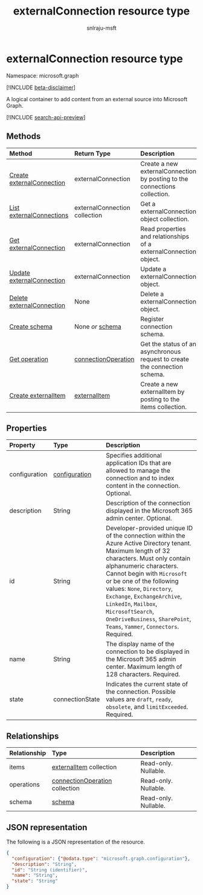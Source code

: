 ﻿---
title: "externalConnection resource type"
description: "A connection is a logical container for your external content in Microsoft Graph"
localization_priority: Normal
author: "snlraju-msft"
ms.prod: "search"
doc_type: "resourcePageType"
---

# externalConnection resource type

Namespace: microsoft.graph

[!INCLUDE [beta-disclaimer](../../includes/beta-disclaimer.md)]

A logical container to add content from an external source into Microsoft Graph.

[!INCLUDE [search-api-preview](../../includes/search-api-preview-signup.md)]

## Methods

| Method                                                           | Return Type                                   | Description                                                                |
| :--------------------------------------------------------------- | :-------------------------------------------- | :------------------------------------------------------------------------- |
| [Create externalConnection](../api/external-post-connections.md) | externalConnection                            | Create a new externalConnection by posting to the connections collection.  |
| [List externalConnections](../api/externalconnection-list.md)    | externalConnection collection                 | Get a externalConnection object collection.                                |
| [Get externalConnection](../api/externalconnection-get.md)       | externalConnection                            | Read properties and relationships of a externalConnection object.          |
| [Update externalConnection](../api/externalconnection-update.md) | externalConnection                            | Update a externalConnection object.                                        |
| [Delete externalConnection](../api/externalconnection-delete.md) | None                                          | Delete a externalConnection object.                                        |
| [Create schema](../api/externalconnection-post-schema.md)        | None *or* [schema](schema.md)                 | Register connection schema.                                                |
| [Get operation](../api/connectionoperation-get.md)               | [connectionOperation](connectionoperation.md) | Get the status of an asynchronous request to create the connection schema. |
| [Create externalItem](../api/externalconnection-put-items.md)    | [externalItem](externalitem.md)               | Create a new externalItem by posting to the items collection.              |

## Properties

| Property      | Type                              | Description                                                                                                                                                                                                                                                                                                                                                                                                      |
| :------------ | :-------------------------------- | :--------------------------------------------------------------------------------------------------------------------------------------------------------------------------------------------------------------------------------------------------------------------------------------------------------------------------------------------------------------------------------------------------------------- |
| configuration | [configuration](configuration.md) | Specifies additional application IDs that are allowed to manage the connection and to index content in the connection. Optional.                                                                                                                                                                                                                                                                                 |
| description   | String                            | Description of the connection displayed in the Microsoft 365 admin center. Optional.                                                                                                                                                                                                                                                                                                                             |
| id            | String                            | Developer-provided unique ID of the connection within the Azure Active Directory tenant. Maximum length of 32 characters. Must only contain alphanumeric characters. Cannot begin with `Microsoft` or be one of the following values: `None`, `Directory`, `Exchange`, `ExchangeArchive`, `LinkedIn`, `Mailbox`, `MicrosoftSearch`, `OneDriveBusiness`, `SharePoint`, `Teams`, `Yammer`, `Connectors`. Required. |
| name          | String                            | The display name of the connection to be displayed in the Microsoft 365 admin center. Maximum length of 128 characters. Required.                                                                                                                                                                                                                                                                                |
| state         | connectionState                   | Indicates the current state of the connection. Possible values are `draft`, `ready`, `obsolete`, and `limitExceeded`. Required.                                                                                                                                                                                                                                                                                  |

## Relationships

| Relationship | Type                                                     | Description          |
| :----------- | :------------------------------------------------------- | :------------------- |
| items        | [externalItem](externalitem.md) collection               | Read-only. Nullable. |
| operations   | [connectionOperation](connectionoperation.md) collection | Read-only. Nullable. |
| schema       | [schema](schema.md)                                      | Read-only. Nullable. |

## JSON representation

The following is a JSON representation of the resource.

<!-- {
  "blockType": "resource",
  "optionalProperties": [

  ],
  "@odata.type": "microsoft.graph.externalConnection",
  "baseType": "",
  "keyProperty": "id"
}-->

```json
{
  "configuration": {"@odata.type": "microsoft.graph.configuration"},
  "description": "String",
  "id": "String (identifier)",
  "name": "String",
  "state": "String"
}
```

<!-- uuid: 16cd6b66-4b1a-43a1-adaf-3a886856ed98
2019-02-04 14:57:30 UTC -->

<!-- {
  "type": "#page.annotation",
  "description": "connection resource",
  "keywords": "",
  "section": "documentation",
  "tocPath": ""
}-->
